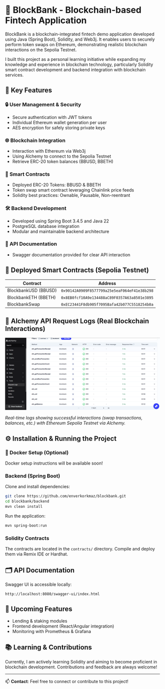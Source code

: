 # 🚀 BlockBank - Blockchain-based Fintech Application

BlockBank is a blockchain-integrated fintech demo application developed using Java (Spring Boot), Solidity, and Web3j. It enables users to securely perform token swaps on Ethereum, demonstrating realistic blockchain interactions on the Sepolia Testnet.

I built this project as a personal learning initiative while expanding my knowledge and experience in blockchain technology, particularly Solidity smart contract development and backend integration with blockchain services.

## 🌟 Key Features

### 🔒 User Management & Security

* Secure authentication with JWT tokens
* Individual Ethereum wallet generation per user
* AES encryption for safely storing private keys

### 🌐 Blockchain Integration

* Interaction with Ethereum via Web3j
* Using Alchemy to connect to the Sepolia Testnet
* Retrieve ERC-20 token balances (BBUSD, BBETH)

### 📜 Smart Contracts

* Deployed ERC-20 Tokens: BBUSD & BBETH
* Token swap smart contract leveraging Chainlink price feeds
* Solidity best practices: Ownable, Pausable, Non-reentrant

### 🛠 Backend Development

* Developed using Spring Boot 3.4.5 and Java 22
* PostgreSQL database integration
* Modular and maintainable backend architecture

### 📖 API Documentation

* Swagger documentation provided for clear API interaction

## 📌 Deployed Smart Contracts (Sepolia Testnet)

| Contract             | Address                                      |
| -------------------- | -------------------------------------------- |
| BlockbankUSD (BBUSD) | `0x90142A0909F8577799a25e5eaF064eF41e38b298` |
| BlockbankETH (BBETH) | `0x8EB0fcf10A9e134488aC89F0357A63a8501e3895` |
| BlockbankSwap        | `0xEC23441F8db905f7095Bafa42b077C5518254b0a` |

## 📸 Alchemy API Request Logs (Real Blockchain Interactions)

![Alchemy Request Logs](AlchemySwapReq.PNG)

*Real-time logs showing successful interactions (swap transactions, balances, etc.) with Ethereum Sepolia Testnet via Alchemy.*


## ⚙️ Installation & Running the Project

### 🐳 Docker Setup (Optional)

Docker setup instructions will be available soon!

### Backend (Spring Boot)

Clone and install dependencies:

```bash
git clone https://github.com/enverkorkmaz/blockbank.git
cd blockbank/backend
mvn clean install
```

Run the application:

```bash
mvn spring-boot:run
```

### Solidity Contracts

The contracts are located in the `contracts/` directory. Compile and deploy them via Remix IDE or Hardhat.

## 🗂 API Documentation

Swagger UI is accessible locally:

```
http://localhost:8080/swagger-ui/index.html
```

## 🚧 Upcoming Features

* Lending & staking modules
* Frontend development (React/Angular integration)
* Monitoring with Prometheus & Grafana

## 📚 Learning & Contributions

Currently, I am actively learning Solidity and aiming to become proficient in blockchain development. Contributions and feedback are always welcome!

---

📫 **Contact**: Feel free to connect or contribute to this project!
